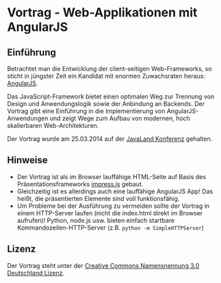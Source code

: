 Vortrag <Superheld/> - Web-Applikationen mit AngularJS
======================================================

Einführung
----------

Betrachtet man die Entwicklung der client-seitigen Web-Frameworks, so
sticht in jüngster Zeit ein Kandidat mit enormen Zuwachsraten heraus:
[AngularJS](http://angularjs.org/).

Das JavaScript-Framework bietet einen optimalen Weg zur Trennung von
Design und Anwendungslogik sowie der Anbindung an Backends. Der Vortrag
gibt eine Einführung in die Implementierung von AngularJS-Anwendungen
und zeigt Wege zum Aufbau von modernen, hoch skalierbaren
Web-Architekturen.

Der Vortrag wurde am 25.03.2014 auf der [JavaLand Konferenz](http://www.javaland.eu/) gehalten.

Hinweise
--------

- Der Vortrag ist als im Browser lauffähige HTML-Seite auf Basis des
Präsentationsframeworks [impress.js](http://bartaz.github.io/impress.js) gebaut.
- Gleichzeitig ist es allerdings auch eine lauffähige AngularJS App! Das
heißt, die präsentierten Elemente sind voll funktionsfähig.
- Um Probleme bei der Ausführung zu vermeiden sollte der Vortrag in einem
HTTP-Server laufen (nicht die index.html direkt im Browser aufrufen)!
Python, node.js usw. bieten einfach startbare Kommandozeilen-HTTP-Server
(z.B. `python -m SimpleHTTPServer`)

Lizenz
------

Der Vortrag steht unter der [Creative Commons Namensnennung 3.0 Deutschland Lizenz](http://creativecommons.org/licenses/by/3.0/de/).
